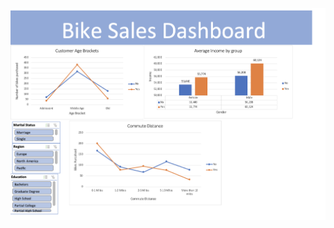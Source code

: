 ![Dashboard Screenshot](https://github.com/Zain4999/Bike_Sales_Dashboard/blob/main/Dashboard%20Screenshot.png)
